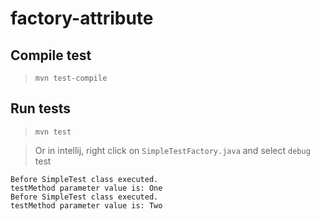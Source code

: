 # factory-attribute

## Compile test

> `mvn test-compile`

## Run tests

> `mvn test`

> Or in intellij, right click on `SimpleTestFactory.java` and select `debug` test

```
Before SimpleTest class executed.
testMethod parameter value is: One
Before SimpleTest class executed.
testMethod parameter value is: Two
```
